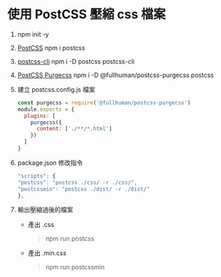 # 使用 PostCSS 壓縮 css 檔案

1. npm init -y

2. [PostCSS](https://www.npmjs.com/package/postcss)
   npm i postcss

3. [postcss-cli](https://www.npmjs.com/package/postcss-cli)
   npm i -D postcss postcss-cli

4. [PostCSS Purgecss](https://www.npmjs.com/package/@fullhuman/postcss-purgecss)
   npm i -D @fullhuman/postcss-purgecss postcss

5. 建立 postcss.config.js 檔案

   ```js
   const purgecss = require('@fullhuman/postcss-purgecss')
   module.exports = {
     plugins: [
       purgecss({
         content: ['./**/*.html']
       })
     ]
   }
   ```

6. package.json 修改指令

   ```js
   "scripts": {
   "postcss": "postcss ./css/ -r ./css/",
   "postcssmin": "postcss ./dist/ -r ./dist/"
   },
   ```

7. 輸出壓縮過後的檔案

   - 產出 .css

     > npm run postcss

   - 產出 .min.css

     > npm run postcssmin
